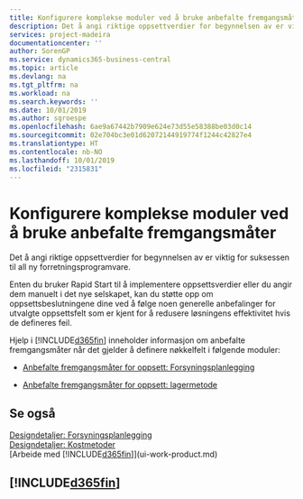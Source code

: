 ```yaml
---
title: Konfigurere komplekse moduler ved å bruke anbefalte fremgangsmåter | Microsoft-dokumentasjon
description: Det å angi riktige oppsettverdier for begynnelsen av er viktig for suksessen til all ny forretningsprogramvare.
services: project-madeira
documentationcenter: ''
author: SorenGP
ms.service: dynamics365-business-central
ms.topic: article
ms.devlang: na
ms.tgt_pltfrm: na
ms.workload: na
ms.search.keywords: ''
ms.date: 10/01/2019
ms.author: sgroespe
ms.openlocfilehash: 6ae9a67442b7909e624e73d55e58388be03d0c14
ms.sourcegitcommit: 02e704bc3e01d62072144919774f1244c42827e4
ms.translationtype: HT
ms.contentlocale: nb-NO
ms.lasthandoff: 10/01/2019
ms.locfileid: "2315831"
---
```

# <a name="set-up-complex-application-areas-using-best-practices"></a>Konfigurere komplekse moduler ved å bruke anbefalte fremgangsmåter
Det å angi riktige oppsettverdier for begynnelsen av er viktig for suksessen til all ny forretningsprogramvare.  

 Enten du bruker Rapid Start til å implementere oppsettsverdier eller du angir dem manuelt i det nye selskapet, kan du støtte opp om oppsettsbeslutningene dine ved å følge noen generelle anbefalinger for utvalgte oppsettsfelt som er kjent for å redusere løsningens effektivitet hvis de defineres feil.  

 Hjelp i [!INCLUDE[d365fin](includes/d365fin_md.md)] inneholder informasjon om anbefalte fremgangsmåter når det gjelder å definere nøkkelfelt i følgende moduler:  

-   [Anbefalte fremgangsmåter for oppsett: Forsyningsplanlegging](setup-best-practices-supply-planning.md)  

-   [Anbefalte fremgangsmåter for oppsett: lagermetode](setup-best-practices-costing-method.md)  

## <a name="see-also"></a>Se også  
[Designdetaljer: Forsyningsplanlegging](design-details-supply-planning.md)   
[Designdetaljer: Kostmetoder](design-details-costing-methods.md)  
[Arbeide med [!INCLUDE[d365fin](includes/d365fin_md.md)]](ui-work-product.md)

## [!INCLUDE[d365fin](includes/free_trial_md.md)]  
 
